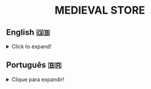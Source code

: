 <h1 align="center">MEDIEVAL STORE</h1>

## English 🇬🇧
<details>
  <summary>Click to expand!</summary>
  
### Description 📝
Medieval Store is a RESTful API developed with the MSC (Model-Service-Controller) layered software architecture during the Back-end module at [Trybe](https://www.betrybe.com/) in September, 2022.   
The objective of Medieval store is to simulate the management system of a medieval/fantasy store with CRUD endpoints for users, products and orders.

### Technologies and Tools 🔧
<img src="https://img.shields.io/badge/Docker-2CA5E0?style=for-the-badge&logo=docker&logoColor=white" alt="docker-logo"/>
<img src="https://img.shields.io/badge/npm-CB3837?style=for-the-badge&logo=npm&logoColor=white" alt="npm-logo"/>
<img src="https://img.shields.io/badge/MySQL-005C84?style=for-the-badge&logo=mysql&logoColor=white" alt="mysql-logo"/>
<img src="https://img.shields.io/badge/TypeScript-007ACC?style=for-the-badge&logo=typescript&logoColor=white" alt="typescript-logo"/>
<img src="https://img.shields.io/badge/Node.js-339933?style=for-the-badge&logo=nodedotjs&logoColor=white" alt="nodejs-logo"/>
<img src="https://img.shields.io/badge/Express.js-000000?style=for-the-badge&logo=express&logoColor=white" alt="expressjs-logo"/>
<img src="https://img.shields.io/badge/JWT-000000?style=for-the-badge&logo=JSON%20web%20tokens&logoColor=white" alt="jwt-logo"/>
<img src="https://img.shields.io/badge/Swagger-85EA2D?style=for-the-badge&logo=Swagger&logoColor=white" alt="swagger-logo"/>
<img src="https://img.shields.io/badge/Postman-FF6C37?style=for-the-badge&logo=Postman&logoColor=white" alt="postman-logo"/>

Medieval Store was developed through **Docker** to create an isolated development environment. The **npm** package **express-async-errors** was used to deal with asynchronous errors. This project was developed using the **MSC** (Model-Service-Controller) layered architecture, with **MySQL** as the chosen database management system. 
Also, the **jsonwebtoken** (JWT) library was used to generate and authenticate tokens, adding a layer of security to this API, using validation through middlewares.
The **Express.js** framework was used to structure this API's endpoints in a **RESTful** manner and the **TypeScript** superset was used to develop a robust, strongly typed software.
Afterwards, **Swagger** and **Postman** were used to write and publish Medieval Store's documentation.


### 🎯 This API's documentation is available [here](https://documenter.getpostman.com/view/22527487/2s83YWn66h)!

</details>

## Português 🇧🇷
<details>
  <summary>Clique para expandir!</summary>
  
### Descrição 📝
Medieval Store é uma API RESTful desenvolvida com a arquitetura de software em camadas MSC (Model-Service-Controller) durante o módulo Back-end na [Trybe](https://www.betrybe.com/) em Setembro de 2022.   
O objetivo do Medieval Store é simular o sistema de gestão de uma loja medieval/fantasia com endpoints CRUD para usuários, produtos e pedidos.

### Tecnologias e Ferramentas 🔧
<img src="https://img.shields.io/badge/Docker-2CA5E0?style=for-the-badge&logo=docker&logoColor=white" alt="docker-logo"/>
<img src="https://img.shields.io/badge/npm-CB3837?style=for-the-badge&logo=npm&logoColor=white" alt="npm-logo"/>
<img src="https://img.shields.io/badge/MySQL-005C84?style=for-the-badge&logo=mysql&logoColor=white" alt="mysql-logo"/>
<img src="https://img.shields.io/badge/TypeScript-007ACC?style=for-the-badge&logo=typescript&logoColor=white" alt="typescript-logo"/>
<img src="https://img.shields.io/badge/Node.js-339933?style=for-the-badge&logo=nodedotjs&logoColor=white" alt="nodejs-logo"/>
<img src="https://img.shields.io/badge/Express.js-000000?style=for-the-badge&logo=express&logoColor=white" alt="expressjs-logo"/>
<img src="https://img.shields.io/badge/JWT-000000?style=for-the-badge&logo=JSON%20web%20tokens&logoColor=white" alt="jwt-logo"/>
<img src="https://img.shields.io/badge/Swagger-85EA2D?style=for-the-badge&logo=Swagger&logoColor=white" alt="swagger-logo"/>
<img src="https://img.shields.io/badge/Postman-FF6C37?style=for-the-badge&logo=Postman&logoColor=white" alt="postman-logo"/>

Medieval Store foi desenvolvido através do **Docker** para criar um ambiente de desenvolvimento isolado. O pacote **npm** **express-async-errors** foi usado para lidar com erros assíncronos. Este projeto foi desenvolvido utilizando a arquitetura em camadas **MSC** (Model-Service-Controller), com o **MySQL** como sistema de gerenciamento de banco de dados escolhido.
Além disso, a biblioteca **jsonwebtoken** (JWT) foi utilizada para gerar e autenticar tokens, adicionando uma camada de segurança a esta API, utilizando validações via middlewares.
A estrutura **Express.js** foi usada para estruturar os endpoints dessa API de maneira **RESTful** e o superset **TypeScript** foi usado para desenvolver um software robusto e fortemente tipado.
Posteriormente, **Swagger** e **Postman** foram usados ​​para escrever e publicar a documentação da Medieval Store.


### 🎯 A documentação desta API está disponível [aqui](https://documenter.getpostman.com/view/22527487/2s83YWn66h)!

</details>





